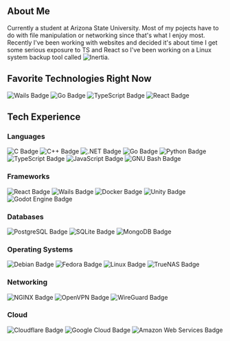 ## About Me
Currently a student at Arizona State University. Most of my pojects have to do with file manipulation or networking since that's what I enjoy most. Recently I've been working with websites and decided it's about time I get some serious exposure to TS and React so I've been working on a Linux system backup tool called ![Inertia](https://github.com/BluSnake57/Inertia).

## Favorite Technologies Right Now
![Wails Badge](https://img.shields.io/badge/Wails-DF0000?logo=wails&logoColor=fff&style=flat) 
![Go Badge](https://img.shields.io/badge/Go-00ADD8?logo=go&logoColor=fff&style=flat) 
![TypeScript Badge](https://img.shields.io/badge/TypeScript-3178C6?logo=typescript&logoColor=fff&style=flat) 
![React Badge](https://img.shields.io/badge/React-61DAFB?logo=react&logoColor=000&style=flat) 

## Tech Experience

### Languages
![C Badge](https://img.shields.io/badge/C-A8B9CC?logo=c&logoColor=fff&style=flat) 
![C++ Badge](https://img.shields.io/badge/C%2B%2B-00599C?logo=cplusplus&logoColor=fff&style=flat) 
![.NET Badge](https://img.shields.io/badge/.NET-512BD4?logo=dotnet&logoColor=fff&style=flat) 
![Go Badge](https://img.shields.io/badge/Go-00ADD8?logo=go&logoColor=fff&style=flat) 
![Python Badge](https://img.shields.io/badge/Python-3776AB?logo=python&logoColor=fff&style=flat) 
![TypeScript Badge](https://img.shields.io/badge/TypeScript-3178C6?logo=typescript&logoColor=fff&style=flat) 
![JavaScript Badge](https://img.shields.io/badge/JavaScript-F7DF1E?logo=javascript&logoColor=000&style=flat) 
![GNU Bash Badge](https://img.shields.io/badge/GNU%20Bash-4EAA25?logo=gnubash&logoColor=fff&style=flat) 

### Frameworks
![React Badge](https://img.shields.io/badge/React-61DAFB?logo=react&logoColor=000&style=flat) 
![Wails Badge](https://img.shields.io/badge/Wails-DF0000?logo=wails&logoColor=fff&style=flat) 
![Docker Badge](https://img.shields.io/badge/Docker-2496ED?logo=docker&logoColor=fff&style=flat) 
![Unity Badge](https://img.shields.io/badge/Unity-FFF?logo=unity&logoColor=000&style=flat) 
![Godot Engine Badge](https://img.shields.io/badge/Godot%20Engine-478CBF?logo=godotengine&logoColor=fff&style=flat) 

### Databases
![PostgreSQL Badge](https://img.shields.io/badge/PostgreSQL-4169E1?logo=postgresql&logoColor=fff&style=flat) 
![SQLite Badge](https://img.shields.io/badge/SQLite-003B57?logo=sqlite&logoColor=fff&style=flat) 
![MongoDB Badge](https://img.shields.io/badge/MongoDB-47A248?logo=mongodb&logoColor=fff&style=flat) 

### Operating Systems
![Debian Badge](https://img.shields.io/badge/Debian-A81D33?logo=debian&logoColor=fff&style=flat) 
![Fedora Badge](https://img.shields.io/badge/Fedora-51A2DA?logo=fedora&logoColor=fff&style=flat) 
![Linux Badge](https://img.shields.io/badge/Linux-FCC624?logo=linux&logoColor=000&style=flat) 
![TrueNAS Badge](https://img.shields.io/badge/TrueNAS-0095D5?logo=truenas&logoColor=fff&style=flat) 

### Networking
![NGINX Badge](https://img.shields.io/badge/NGINX-009639?logo=nginx&logoColor=fff&style=flat) 
![OpenVPN Badge](https://img.shields.io/badge/OpenVPN-EA7E20?logo=openvpn&logoColor=fff&style=flat) 
![WireGuard Badge](https://img.shields.io/badge/WireGuard-88171A?logo=wireguard&logoColor=fff&style=flat) 

### Cloud
![Cloudflare Badge](https://img.shields.io/badge/Cloudflare-F38020?logo=cloudflare&logoColor=fff&style=flat) 
![Google Cloud Badge](https://img.shields.io/badge/Google%20Cloud-4285F4?logo=googlecloud&logoColor=fff&style=flat) 
![Amazon Web Services Badge](https://img.shields.io/badge/Amazon%20Web%20Services-232F3E?logo=amazonwebservices&logoColor=fff&style=flat) 

<!--
- 🔭 I’m currently working on ...
- 🌱 I’m currently learning ...
- 👯 I’m looking to collaborate on ...
- 🤔 I’m looking for help with ...
- 💬 Ask me about ...
- 📫 How to reach me: ...
- 😄 Pronouns: ...
- ⚡ Fun fact: ...
-->
